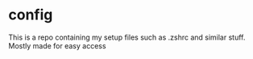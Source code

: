 # config
This is a repo containing my setup files such as .zshrc and similar stuff. Mostly made for easy access
